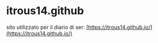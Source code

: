 # itrous14.github


sito utilizzato per il diario di ser: [https://itrous14.github.io/](https://itrous14.github.io/)
